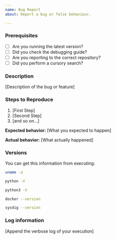 ```yaml
---
name: Bug Report
about: Report a bug or false behaviour.

---
```


### Prerequisites

* [ ] Are you running the latest version?
* [ ] Did you check the debugging guide?
* [ ] Are you reporting to the correct repository?
* [ ] Did you perform a cursory search?

### Description

[Description of the bug or feature]

### Steps to Reproduce

1. [First Step]
2. [Second Step]
3. [and so on...]

**Expected behavior:** [What you expected to happen]

**Actual behavior:** [What actually happened]

### Versions

You can get this information from executing:
```bash
uname -a
```  
```bash
python -V
```  
```bash
python3 -V
```
```bash
docker --version 
```
```bash
sysdig --version
```

### Log information

[Append the verbose log of your execution]
